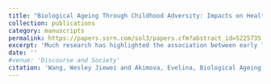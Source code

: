 ```yaml
---
title: "Biological Ageing Through Childhood Adversity: Impacts on Health and Life History Strategies"
collection: publications
category: manuscripts
permalink: https://papers.ssrn.com/sol3/papers.cfm?abstract_id=5225735
excerpt: 'Much research has highlighted the association between early life stressors and accelerated biological ageing. Less attention has, however, attempted to disentangle temporal effects from the cumulative effect of adversity exposure on epigenetic ageing. This study employs a statistical learning approach to examine how different types of adverse childhood experiences (poverty, instability, deprivation, and maltreatment) relate to epigenetic ageing in late childhood. Additionally, it evaluates which of the three life course hypotheses –sensitive periods, recency, and cumulative risk– best explains this relationship. Results suggest that the sensitive period hypothesis is the strongest predictor of accelerated biological ageing across all types of adverse experiences. Moreover, epigenetic ageing predicts health outcomes and accelerated life history strategies in later life, mediating the link between adversity exposure during sensitive periods and health or life history outcomes. By identifying sensitive periods of biological vulnerability, our results advance understanding of how early adversity becomes biologically embedded and point to new directions for prevention-focused research.'
date: ''
#venue: 'Discourse and Society'
citation: 'Wang, Wesley Jiewei and Akimova, Evelina, Biological Ageing Through Childhood Adversity: Impacts on Health and Life History Strategies. Available at SSRN: https://ssrn.com/abstract=5225735 or http://dx.doi.org/10.2139/ssrn.5225735.'
---
```





